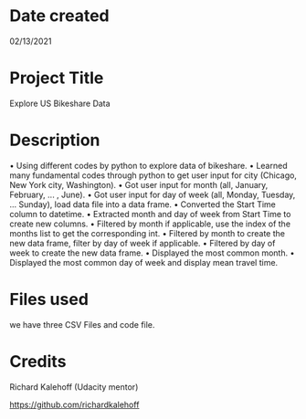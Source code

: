 # Date created
02/13/2021

# Project Title
Explore US Bikeshare Data

# Description
•	Using different codes by python to explore data of bikeshare.
•	Learned many fundamental codes through python to get user input for city (Chicago, New York city, Washington).
•	Got user input for month (all, January, February, ... , June).
•	 Got user input for day of week (all, Monday, Tuesday, ... Sunday), load data file into a data frame.
•	Converted the Start Time column to datetime.
•	Extracted month and day of week from Start Time to create new columns.
•	Filtered by month if applicable, use the index of the months list to get the corresponding int.
•	Filtered by month to create the new data frame, filter by day of week if applicable.
•	Filtered by day of week to create the new data frame.
•	Displayed the most common month.
•	Displayed the most common day of week and display mean travel time.

# Files used
we have three CSV Files and code file.

# Credits
Richard Kalehoff (Udacity mentor)

https://github.com/richardkalehoff

